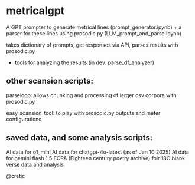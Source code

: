 # metricalgpt

A GPT prompter to generate metrical lines (prompt_generator.ipynb)
+
a parser for these lines using prosodic.py (LLM_prompt_and_parse.ipynb)

takes dictionary of prompts, get responses via API, parses results with prosodic.py

+ tools for analyzing the results (in dev: parse_df_analyzer)

## other scansion scripts:

parseloop:  allows chunking and processing of larger csv corpora with prosodic.py

easy_scansion_tool: to play with prosodic.py outputs and meter configurations 


## saved data, and some analysis scripts:

AI data for o1_mini 
AI data for chatgpt-4o-latest (as of Jan 10 2025) 
AI data for gemini flash 1.5
ECPA (Eighteen century poetry archive) foir 18C blank verse data and analysis


@cretic


